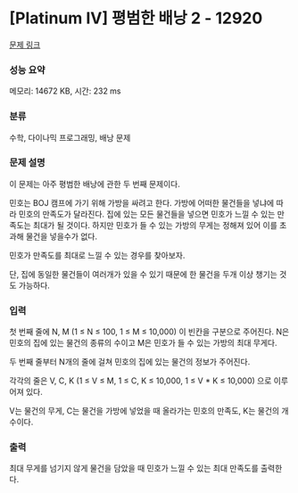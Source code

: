 # [Platinum IV] 평범한 배낭 2 - 12920 

[문제 링크](https://www.acmicpc.net/problem/12920) 

### 성능 요약

메모리: 14672 KB, 시간: 232 ms

### 분류

수학, 다이나믹 프로그래밍, 배낭 문제

### 문제 설명

<p>이 문제는 아주 평범한 배낭에 관한 두 번째 문제이다.</p>

<p>민호는 BOJ 캠프에 가기 위해 가방을 싸려고 한다. 가방에 어떠한 물건들을 넣냐에 따라 민호의 만족도가 달라진다. 집에 있는 모든 물건들을 넣으면 민호가 느낄 수 있는 만족도는 최대가 될 것이다. 하지만 민호가 들 수 있는 가방의 무게는 정해져 있어 이를 초과해 물건을 넣을수가 없다.</p>

<p>민호가 만족도를 최대로 느낄 수 있는 경우를 찾아보자.</p>

<p>단, 집에 동일한 물건들이 여러개가 있을 수 있기 때문에 한 물건을 두개 이상 챙기는 것도 가능하다.</p>

### 입력 

 <p>첫 번째 줄에 N, M (1 ≤ N ≤ 100, 1 ≤ M ≤ 10,000) 이 빈칸을 구분으로 주어진다. N은 민호의 집에 있는 물건의 종류의 수이고 M은 민호가 들 수 있는 가방의 최대 무게다.</p>

<p>두 번째 줄부터 N개의 줄에 걸쳐 민호의 집에 있는 물건의 정보가 주어진다.</p>

<p>각각의 줄은 V, C, K (1 ≤ V ≤ M, 1 ≤ C, K ≤ 10,000, 1 ≤ V * K ≤ 10,000) 으로 이루어져 있다.</p>

<p>V는 물건의 무게, C는 물건을 가방에 넣었을 때 올라가는 민호의 만족도, K는 물건의 개수이다.</p>

### 출력 

 <p>최대 무게를 넘기지 않게 물건을 담았을 때 민호가 느낄 수 있는 최대 만족도를 출력한다.</p>

